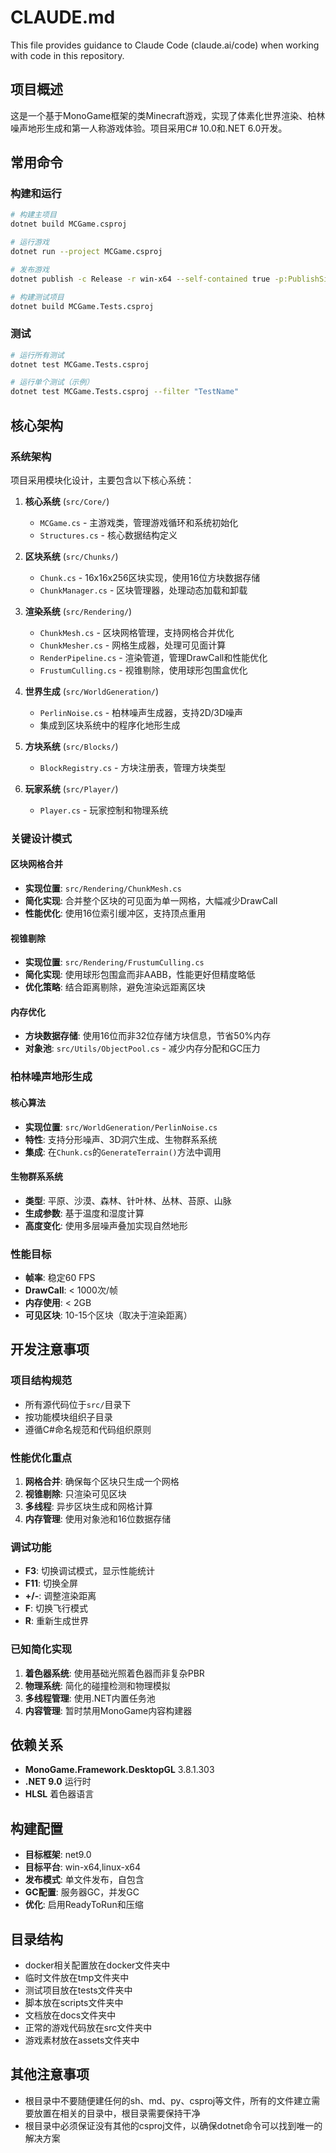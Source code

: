 # CLAUDE.md

This file provides guidance to Claude Code (claude.ai/code) when working with code in this repository.

## 项目概述

这是一个基于MonoGame框架的类Minecraft游戏，实现了体素化世界渲染、柏林噪声地形生成和第一人称游戏体验。项目采用C# 10.0和.NET 6.0开发。

## 常用命令

### 构建和运行
```bash
# 构建主项目
dotnet build MCGame.csproj

# 运行游戏
dotnet run --project MCGame.csproj

# 发布游戏
dotnet publish -c Release -r win-x64 --self-contained true -p:PublishSingleFile=true

# 构建测试项目
dotnet build MCGame.Tests.csproj
```

### 测试
```bash
# 运行所有测试
dotnet test MCGame.Tests.csproj

# 运行单个测试（示例）
dotnet test MCGame.Tests.csproj --filter "TestName"
```

## 核心架构

### 系统架构
项目采用模块化设计，主要包含以下核心系统：

1. **核心系统** (`src/Core/`)
   - `MCGame.cs` - 主游戏类，管理游戏循环和系统初始化
   - `Structures.cs` - 核心数据结构定义

2. **区块系统** (`src/Chunks/`)
   - `Chunk.cs` - 16x16x256区块实现，使用16位方块数据存储
   - `ChunkManager.cs` - 区块管理器，处理动态加载和卸载

3. **渲染系统** (`src/Rendering/`)
   - `ChunkMesh.cs` - 区块网格管理，支持网格合并优化
   - `ChunkMesher.cs` - 网格生成器，处理可见面计算
   - `RenderPipeline.cs` - 渲染管道，管理DrawCall和性能优化
   - `FrustumCulling.cs` - 视锥剔除，使用球形包围盒优化

4. **世界生成** (`src/WorldGeneration/`)
   - `PerlinNoise.cs` - 柏林噪声生成器，支持2D/3D噪声
   - 集成到区块系统中的程序化地形生成

5. **方块系统** (`src/Blocks/`)
   - `BlockRegistry.cs` - 方块注册表，管理方块类型

6. **玩家系统** (`src/Player/`)
   - `Player.cs` - 玩家控制和物理系统

### 关键设计模式

#### 区块网格合并
- **实现位置**: `src/Rendering/ChunkMesh.cs`
- **简化实现**: 合并整个区块的可见面为单一网格，大幅减少DrawCall
- **性能优化**: 使用16位索引缓冲区，支持顶点重用

#### 视锥剔除
- **实现位置**: `src/Rendering/FrustumCulling.cs`
- **简化实现**: 使用球形包围盒而非AABB，性能更好但精度略低
- **优化策略**: 结合距离剔除，避免渲染远距离区块

#### 内存优化
- **方块数据存储**: 使用16位而非32位存储方块信息，节省50%内存
- **对象池**: `src/Utils/ObjectPool.cs` - 减少内存分配和GC压力

### 柏林噪声地形生成

#### 核心算法
- **实现位置**: `src/WorldGeneration/PerlinNoise.cs`
- **特性**: 支持分形噪声、3D洞穴生成、生物群系系统
- **集成**: 在`Chunk.cs`的`GenerateTerrain()`方法中调用

#### 生物群系系统
- **类型**: 平原、沙漠、森林、针叶林、丛林、苔原、山脉
- **生成参数**: 基于温度和湿度计算
- **高度变化**: 使用多层噪声叠加实现自然地形

### 性能目标
- **帧率**: 稳定60 FPS
- **DrawCall**: < 1000次/帧
- **内存使用**: < 2GB
- **可见区块**: 10-15个区块（取决于渲染距离）

## 开发注意事项

### 项目结构规范
- 所有源代码位于`src/`目录下
- 按功能模块组织子目录
- 遵循C#命名规范和代码组织原则

### 性能优化重点
1. **网格合并**: 确保每个区块只生成一个网格
2. **视锥剔除**: 只渲染可见区块
3. **多线程**: 异步区块生成和网格计算
4. **内存管理**: 使用对象池和16位数据存储

### 调试功能
- **F3**: 切换调试模式，显示性能统计
- **F11**: 切换全屏
- **+/-**: 调整渲染距离
- **F**: 切换飞行模式
- **R**: 重新生成世界

### 已知简化实现
1. **着色器系统**: 使用基础光照着色器而非复杂PBR
2. **物理系统**: 简化的碰撞检测和物理模拟
3. **多线程管理**: 使用.NET内置任务池
4. **内容管理**: 暂时禁用MonoGame内容构建器

## 依赖关系
- **MonoGame.Framework.DesktopGL** 3.8.1.303
- **.NET 9.0** 运行时
- **HLSL** 着色器语言

## 构建配置
- **目标框架**: net9.0
- **目标平台**: win-x64,linux-x64
- **发布模式**: 单文件发布，自包含
- **GC配置**: 服务器GC，并发GC
- **优化**: 启用ReadyToRun和压缩

## 目录结构
- docker相关配置放在docker文件夹中
- 临时文件放在tmp文件夹中
- 测试项目放在tests文件夹中
- 脚本放在scripts文件夹中
- 文档放在docs文件夹中
- 正常的游戏代码放在src文件夹中
- 游戏素材放在assets文件夹中

## 其他注意事项
- 根目录中不要随便建任何的sh、md、py、csproj等文件，所有的文件建立需要放置在相关的目录中，根目录需要保持干净
- 根目录中必须保证没有其他的csproj文件，以确保dotnet命令可以找到唯一的解决方案
